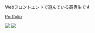 Webフロントエンドで遊んでいる高専生です

[Portfolio](http://genshi0916.github.io/)

![](https://img.shields.io/badge/-No-red)
![](https://img.shields.io/badge/-socialization-brightgreen)
